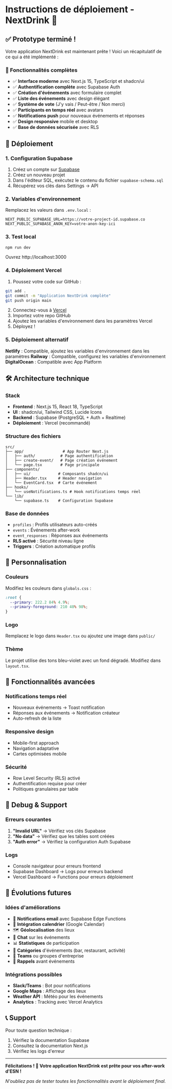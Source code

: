 # Instructions de déploiement - NextDrink 🍻

## ✅ Prototype terminé !

Votre application NextDrink est maintenant prête ! Voici un récapitulatif de ce qui a été implémenté :

### 🎯 Fonctionnalités complètes

- ✅ **Interface moderne** avec Next.js 15, TypeScript et shadcn/ui
- ✅ **Authentification complète** avec Supabase Auth 
- ✅ **Création d'événements** avec formulaire complet
- ✅ **Liste des événements** avec design élégant
- ✅ **Système de vote** (J'y vais / Peut-être / Non merci)
- ✅ **Participants en temps réel** avec avatars
- ✅ **Notifications push** pour nouveaux événements et réponses
- ✅ **Design responsive** mobile et desktop
- ✅ **Base de données sécurisée** avec RLS

## 🚀 Déploiement

### 1. Configuration Supabase

1. Créez un compte sur [Supabase](https://supabase.com)
2. Créez un nouveau projet
3. Dans l'éditeur SQL, exécutez le contenu du fichier `supabase-schema.sql`
4. Récupérez vos clés dans Settings → API

### 2. Variables d'environnement

Remplacez les valeurs dans `.env.local` :

```env
NEXT_PUBLIC_SUPABASE_URL=https://votre-project-id.supabase.co
NEXT_PUBLIC_SUPABASE_ANON_KEY=votre-anon-key-ici
```

### 3. Test local

```bash
npm run dev
```

Ouvrez http://localhost:3000

### 4. Déploiement Vercel

1. Poussez votre code sur GitHub :

```bash
git add .
git commit -m "Application NextDrink complète"
git push origin main
```

2. Connectez-vous à [Vercel](https://vercel.com)
3. Importez votre repo GitHub
4. Ajoutez les variables d'environnement dans les paramètres Vercel
5. Déployez !

### 5. Déploiement alternatif

**Netlify** : Compatible, ajoutez les variables d'environnement dans les paramètres
**Railway** : Compatible, configurez les variables d'environnement 
**DigitalOcean** : Compatible avec App Platform

## 🛠️ Architecture technique

### Stack

- **Frontend** : Next.js 15, React 18, TypeScript
- **UI** : shadcn/ui, Tailwind CSS, Lucide Icons
- **Backend** : Supabase (PostgreSQL + Auth + Realtime)
- **Déploiement** : Vercel (recommandé)

### Structure des fichiers

```
src/
├── app/                 # App Router Next.js
│   ├── auth/           # Page authentification  
│   ├── create-event/   # Page création événement
│   └── page.tsx        # Page principale
├── components/         
│   ├── ui/            # Composants shadcn/ui
│   ├── Header.tsx     # Header navigation
│   └── EventCard.tsx  # Carte événement
├── hooks/
│   └── useNotifications.ts # Hook notifications temps réel
└── lib/
    └── supabase.ts    # Configuration Supabase
```

### Base de données

- `profiles` : Profils utilisateurs auto-créés
- `events` : Événements after-work  
- `event_responses` : Réponses aux événements
- **RLS activé** : Sécurité niveau ligne
- **Triggers** : Création automatique profils

## 🎨 Personnalisation

### Couleurs

Modifiez les couleurs dans `globals.css` :
```css
:root {
  --primary: 222.2 84% 4.9%;
  --primary-foreground: 210 40% 98%;
}
```

### Logo

Remplacez le logo dans `Header.tsx` ou ajoutez une image dans `public/`

### Thème

Le projet utilise des tons bleu-violet avec un fond dégradé. Modifiez dans `layout.tsx`.

## 📱 Fonctionnalités avancées

### Notifications temps réel

- Nouveaux événements → Toast notification
- Réponses aux événements → Notification créateur
- Auto-refresh de la liste

### Responsive design

- Mobile-first approach
- Navigation adaptative
- Cartes optimisées mobile

### Sécurité

- Row Level Security (RLS) activé
- Authentification requise pour créer
- Politiques granulaires par table

## 🐛 Debug & Support

### Erreurs courantes

1. **"Invalid URL"** → Vérifiez vos clés Supabase
2. **"No data"** → Vérifiez que les tables sont créées
3. **"Auth error"** → Vérifiez la configuration Auth Supabase

### Logs

- Console navigateur pour erreurs frontend
- Supabase Dashboard → Logs pour erreurs backend
- Vercel Dashboard → Functions pour erreurs déploiement

## 🔮 Évolutions futures

### Idées d'améliorations

- 📧 **Notifications email** avec Supabase Edge Functions
- 📅 **Intégration calendrier** (Google Calendar)
- 🗺️ **Géolocalisation** des lieux
- 💬 **Chat** sur les événements
- 📊 **Statistiques** de participation
- 🎯 **Catégories** d'événements (bar, restaurant, activité)
- 👥 **Teams** ou groupes d'entreprise
- 🔔 **Rappels** avant événements

### Intégrations possibles

- **Slack/Teams** : Bot pour notifications
- **Google Maps** : Affichage des lieux
- **Weather API** : Météo pour les événements
- **Analytics** : Tracking avec Vercel Analytics

## 📞 Support

Pour toute question technique :
1. Vérifiez la documentation Supabase
2. Consultez la documentation Next.js
3. Vérifiez les logs d'erreur

---

**Félicitations ! 🎉 Votre application NextDrink est prête pour vos after-work d'ESN !**

*N'oubliez pas de tester toutes les fonctionnalités avant le déploiement final.*
